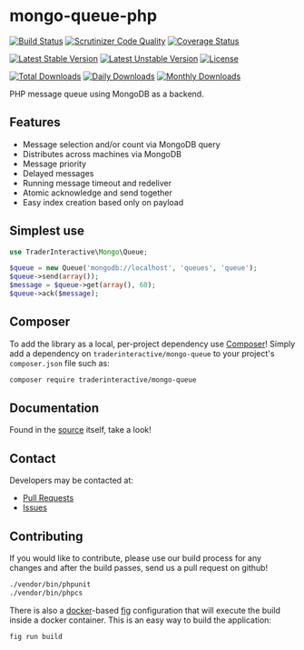 # mongo-queue-php
[![Build Status](https://travis-ci.org/traderinteractive/mongo-queue-php.svg?branch=master)](https://travis-ci.org/traderinteractive/mongo-queue-php)
[![Scrutinizer Code Quality](https://scrutinizer-ci.com/g/traderinteractive/mongo-queue-php/badges/quality-score.png?b=master)](https://scrutinizer-ci.com/g/traderinteractive/mongo-queue-php/?branch=master)
[![Coverage Status](https://coveralls.io/repos/github/traderinteractive/mongo-queue-php/badge.svg)](https://coveralls.io/github/traderinteractive/mongo-queue-php)

[![Latest Stable Version](https://poser.pugx.org/traderinteractive/mongo-queue-php/v/stable)](https://packagist.org/packages/traderinteractive/mongo-queue-php)
[![Latest Unstable Version](https://poser.pugx.org/traderinteractive/mongo-queue-php/v/unstable)](https://packagist.org/packages/traderinteractive/mongo-queue-php)
[![License](https://poser.pugx.org/traderinteractive/mongo-queue-php/license)](https://packagist.org/packages/traderinteractive/mongo-queue-php)

[![Total Downloads](https://poser.pugx.org/traderinteractive/mongo-queue-php/downloads)](https://packagist.org/packages/traderinteractive/mongo-queue-php)
[![Daily Downloads](https://poser.pugx.org/traderinteractive/mongo-queue-php/d/daily)](https://packagist.org/packages/traderinteractive/mongo-queue-php)
[![Monthly Downloads](https://poser.pugx.org/traderinteractive/mongo-queue-php/d/monthly)](https://packagist.org/packages/traderinteractive/mongo-queue-php)

PHP message queue using MongoDB as a backend.

## Features

 * Message selection and/or count via MongoDB query
 * Distributes across machines via MongoDB
 * Message priority
 * Delayed messages
 * Running message timeout and redeliver
 * Atomic acknowledge and send together
 * Easy index creation based only on payload

## Simplest use

```php
use TraderInteractive\Mongo\Queue;

$queue = new Queue('mongodb://localhost', 'queues', 'queue');
$queue->send(array());
$message = $queue->get(array(), 60);
$queue->ack($message);
```

## Composer

To add the library as a local, per-project dependency use [Composer](http://getcomposer.org)! Simply add a
dependency on `traderinteractive/mongo-queue` to your project's `composer.json` file such as:

```sh
composer require traderinteractive/mongo-queue
```

## Documentation

Found in the [source](src/) itself, take a look!

## Contact

Developers may be contacted at:

 * [Pull Requests](https://github.com/traderinteractive/mongo-queue-php/pulls)
 * [Issues](https://github.com/traderinteractive/mongo-queue-php/issues)

## Contributing
If you would like to contribute, please use our build process for any changes
and after the build passes, send us a pull request on github!
```sh
./vendor/bin/phpunit
./vendor/bin/phpcs
```

There is also a [docker](http://www.docker.com/)-based
[fig](http://www.fig.sh/) configuration that will execute the build inside a
docker container.  This is an easy way to build the application:
```sh
fig run build
```
